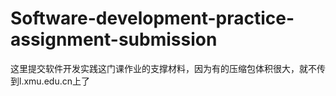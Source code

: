 # Software-development-practice-assignment-submission
这里提交软件开发实践这门课作业的支撑材料，因为有的压缩包体积很大，就不传到l.xmu.edu.cn上了
